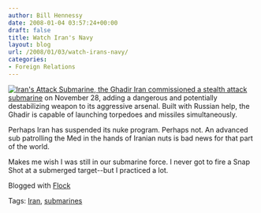 ```yaml
---
author: Bill Hennessy
date: 2008-01-04 03:57:24+00:00
draft: false
title: Watch Iran's Navy
layout: blog
url: /2008/01/03/watch-irans-navy/
categories:
- Foreign Relations
---
```


[![Iran's Attack Submarine, the Ghadir](https://img.rian.ru/images/3146/74/31467416.jpg)
Iran commissioned a stealth attack submarine](https://en.rian.ru/world/20071128/89970209.html) on November 28, adding a dangerous and potentially destabilizing weapon to its aggressive arsenal. Built with Russian help, the Ghadir is capable of launching torpedoes and missiles simultaneously.

Perhaps Iran has suspended its nuke program. Perhaps not. An advanced sub patrolling the Med in the hands of Iranian nuts is bad news for that part of the world. 

Makes me wish I was still in our submarine force. I never got to fire a Snap Shot at a submerged target--but I practiced a lot. 




   

Blogged with [Flock](https://www.flock.com/blogged-with-flock)

Tags: [Iran](https://technorati.com/tag/Iran), [submarines](https://technorati.com/tag/submarines)

